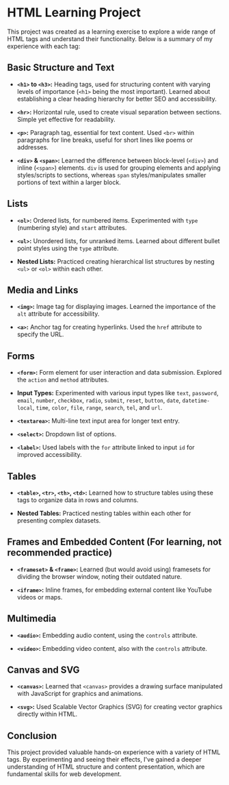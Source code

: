 # HTML Learning Project

This project was created as a learning exercise to explore a wide range of HTML tags and understand their functionality. Below is a summary of my experience with each tag:

## Basic Structure and Text

* **`<h1>` to `<h3>`:** Heading tags, used for structuring content with varying levels of importance (`<h1>` being the most important).  Learned about establishing a clear heading hierarchy for better SEO and accessibility.

* **`<hr>`:**  Horizontal rule, used to create visual separation between sections.  Simple yet effective for readability.

* **`<p>`:** Paragraph tag, essential for text content. Used `<br>` within paragraphs for line breaks, useful for short lines like poems or addresses.

* **`<div>` & `<span>`:** Learned the difference between block-level (`<div>`) and inline (`<span>`) elements. `div` is used for grouping elements and applying styles/scripts to sections, whereas `span` styles/manipulates smaller portions of text within a larger block.

## Lists

* **`<ol>`:** Ordered lists, for numbered items. Experimented with `type` (numbering style) and `start` attributes.

* **`<ul>`:** Unordered lists, for unranked items.  Learned about different bullet point styles using the `type` attribute.

* **Nested Lists:** Practiced creating hierarchical list structures by nesting `<ul>` or `<ol>` within each other.

## Media and Links

* **`<img>`:** Image tag for displaying images. Learned the importance of the `alt` attribute for accessibility.

* **`<a>`:** Anchor tag for creating hyperlinks.  Used the `href` attribute to specify the URL.

## Forms

* **`<form>`:** Form element for user interaction and data submission. Explored the `action` and `method` attributes.

* **Input Types:** Experimented with various input types like `text`, `password`, `email`, `number`, `checkbox`, `radio`, `submit`, `reset`, `button`, `date`, `datetime-local`, `time`, `color`, `file`, `range`, `search`, `tel`, and `url`.

* **`<textarea>`:** Multi-line text input area for longer text entry.

* **`<select>`:** Dropdown list of options.

* **`<label>`:**  Used labels with the `for` attribute linked to input `id` for improved accessibility.

## Tables

* **`<table>`, `<tr>`, `<th>`, `<td>`:** Learned how to structure tables using these tags to organize data in rows and columns.

* **Nested Tables:**  Practiced nesting tables within each other for presenting complex datasets.

## Frames and Embedded Content (For learning, not recommended practice)

* **`<frameset>` & `<frame>`:** Learned (but would avoid using) framesets for dividing the browser window, noting their outdated nature.

* **`<iframe>`:**  Inline frames, for embedding external content like YouTube videos or maps.

## Multimedia

* **`<audio>`:** Embedding audio content, using the `controls` attribute.

* **`<video>`:** Embedding video content, also with the `controls` attribute.

## Canvas and SVG

* **`<canvas>`:** Learned that `<canvas>` provides a drawing surface manipulated with JavaScript for graphics and animations.

* **`<svg>`:**  Used Scalable Vector Graphics (SVG) for creating vector graphics directly within HTML.


## Conclusion

This project provided valuable hands-on experience with a variety of HTML tags.  By experimenting and seeing their effects, I've gained a deeper understanding of HTML structure and content presentation, which are fundamental skills for web development.
